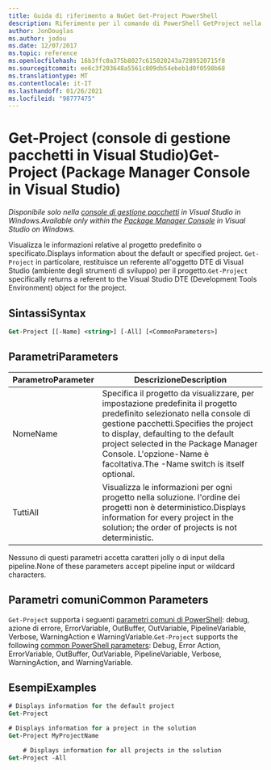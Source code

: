 ```yaml
---
title: Guida di riferimento a NuGet Get-Project PowerShell
description: Riferimento per il comando di PowerShell GetProject nella console di gestione pacchetti NuGet in Visual Studio.
author: JonDouglas
ms.author: jodou
ms.date: 12/07/2017
ms.topic: reference
ms.openlocfilehash: 16b3ffc0a375b8027c615020243a7289520715f8
ms.sourcegitcommit: ee6c3f203648a5561c809db54ebeb1d0f0598b68
ms.translationtype: MT
ms.contentlocale: it-IT
ms.lasthandoff: 01/26/2021
ms.locfileid: "98777475"
---
```

# <a name="get-project-package-manager-console-in-visual-studio"></a><span data-ttu-id="62c7a-103">Get-Project (console di gestione pacchetti in Visual Studio)</span><span class="sxs-lookup"><span data-stu-id="62c7a-103">Get-Project (Package Manager Console in Visual Studio)</span></span>

<span data-ttu-id="62c7a-104">*Disponibile solo nella [console di gestione pacchetti](../../consume-packages/install-use-packages-powershell.md) in Visual Studio in Windows.*</span><span class="sxs-lookup"><span data-stu-id="62c7a-104">*Available only within the [Package Manager Console](../../consume-packages/install-use-packages-powershell.md) in Visual Studio on Windows.*</span></span>

<span data-ttu-id="62c7a-105">Visualizza le informazioni relative al progetto predefinito o specificato.</span><span class="sxs-lookup"><span data-stu-id="62c7a-105">Displays information about the default or specified project.</span></span> <span data-ttu-id="62c7a-106">`Get-Project` in particolare, restituisce un referente all'oggetto DTE di Visual Studio (ambiente degli strumenti di sviluppo) per il progetto.</span><span class="sxs-lookup"><span data-stu-id="62c7a-106">`Get-Project` specifically returns a referent to the Visual Studio DTE (Development Tools Environment) object for the project.</span></span>

## <a name="syntax"></a><span data-ttu-id="62c7a-107">Sintassi</span><span class="sxs-lookup"><span data-stu-id="62c7a-107">Syntax</span></span>

```ps
Get-Project [[-Name] <string>] [-All] [<CommonParameters>]
```

## <a name="parameters"></a><span data-ttu-id="62c7a-108">Parametri</span><span class="sxs-lookup"><span data-stu-id="62c7a-108">Parameters</span></span>

| <span data-ttu-id="62c7a-109">Parametro</span><span class="sxs-lookup"><span data-stu-id="62c7a-109">Parameter</span></span> | <span data-ttu-id="62c7a-110">Descrizione</span><span class="sxs-lookup"><span data-stu-id="62c7a-110">Description</span></span> |
| --- | --- |
| <span data-ttu-id="62c7a-111">Nome</span><span class="sxs-lookup"><span data-stu-id="62c7a-111">Name</span></span> | <span data-ttu-id="62c7a-112">Specifica il progetto da visualizzare, per impostazione predefinita il progetto predefinito selezionato nella console di gestione pacchetti.</span><span class="sxs-lookup"><span data-stu-id="62c7a-112">Specifies the project to display, defaulting to the default project selected in the Package Manager Console.</span></span> <span data-ttu-id="62c7a-113">L'opzione-Name è facoltativa.</span><span class="sxs-lookup"><span data-stu-id="62c7a-113">The -Name switch is itself optional.</span></span> |
| <span data-ttu-id="62c7a-114">Tutti</span><span class="sxs-lookup"><span data-stu-id="62c7a-114">All</span></span> | <span data-ttu-id="62c7a-115">Visualizza le informazioni per ogni progetto nella soluzione. l'ordine dei progetti non è deterministico.</span><span class="sxs-lookup"><span data-stu-id="62c7a-115">Displays information for every project in the solution; the order of projects is not deterministic.</span></span> |

<span data-ttu-id="62c7a-116">Nessuno di questi parametri accetta caratteri jolly o di input della pipeline.</span><span class="sxs-lookup"><span data-stu-id="62c7a-116">None of these parameters accept pipeline input or wildcard characters.</span></span>

## <a name="common-parameters"></a><span data-ttu-id="62c7a-117">Parametri comuni</span><span class="sxs-lookup"><span data-stu-id="62c7a-117">Common Parameters</span></span>

<span data-ttu-id="62c7a-118">`Get-Project` supporta i seguenti [parametri comuni di PowerShell](/powershell/module/microsoft.powershell.core/about/about_commonparameters): debug, azione di errore, ErrorVariable, OutBuffer, OutVariable, PipelineVariable, Verbose, WarningAction e WarningVariable.</span><span class="sxs-lookup"><span data-stu-id="62c7a-118">`Get-Project` supports the following [common PowerShell parameters](/powershell/module/microsoft.powershell.core/about/about_commonparameters): Debug, Error Action, ErrorVariable, OutBuffer, OutVariable, PipelineVariable, Verbose, WarningAction, and WarningVariable.</span></span>

## <a name="examples"></a><span data-ttu-id="62c7a-119">Esempi</span><span class="sxs-lookup"><span data-stu-id="62c7a-119">Examples</span></span>

```ps
# Displays information for the default project
Get-Project

# Displays information for a project in the solution
Get-Project MyProjectName

    # Displays information for all projects in the solution
Get-Project -All
```